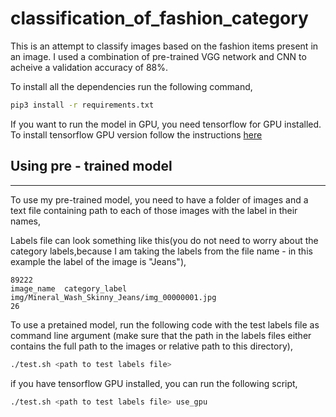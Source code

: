 # classification_of_fashion_category
This is an attempt to classify images based on the fashion items present
in an image. I used a combination of pre-trained VGG network and CNN to acheive 
a validation accuracy of 88%.

To install all the dependencies run the following command,
```bash
pip3 install -r requirements.txt
```

If you want to run the model in GPU, you need tensorflow for GPU installed.
To install tensorflow GPU version follow the instructions [here](https://www.tensorflow.org/install/install_linux)

## Using pre - trained model
---

To use my pre-trained model, you need to have a folder of images and a text file containing
path to each of those images with the label in their names,

Labels file can look something like this(you do not need to worry about the category labels,because I am taking the labels from 
the file name - in this example the label of the image is "Jeans"),
```
89222
image_name  category_label
img/Mineral_Wash_Skinny_Jeans/img_00000001.jpg                         26
```
To use a pretained model, run the following code with the test labels file as command
line argument (make sure that the path in the labels files either contains the full path to the images
or relative path to this directory),
```bash
./test.sh <path to test labels file>
``` 
if you have tensorflow GPU installed, you can run the following script,
```bash
./test.sh <path to test labels file> use_gpu
```



